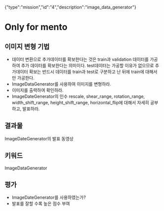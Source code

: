 {"type":"mission","id":"4","description":"image_data_generator"}
# Only for mento
## 이미지 변형 기법
* 데이터 변환으로 추가데이터를 확보한다는 것은 train과 validation 데이터를 가공하여 추가 데이터를 확보한다는 의미이다.
test데이터는 가공할 이유가 없으므로 추가데이터 확보는 반드시 데이터를 train과 test로 구분하고 난 뒤에 train에 대해서만 가공한다.
* ImageDataGenerator를 사용하여 이미지를 변형하라.
* 이미지를 출력하여 확인하라.
* ImageDateGenerator의 인수 rescale, shear_range, rotation_range, width_shift_range, height_shift_range, horizontal_flip에 대해서 자세히 공부하고, 발표하라.

## 결과물
ImageDateGenerator의 발표 동영상

## 키워드
ImageDataGenerator

## 평가
* ImageDateGenerator를 사용하였는가?
* 발표를 잘할 수록 높은 점수 부여
